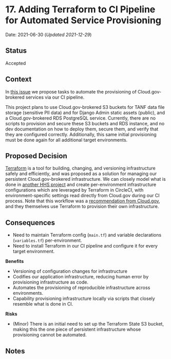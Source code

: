 # 17. Adding Terraform to CI Pipeline for Automated Service Provisioning

Date: 2021-06-30 (_Updated 2021-12-29_)  
  
## Status  
  
Accepted
  
## Context

In [this issue](https://github.com/raft-tech/TANF-app/issues/609) we propose tasks to automate the provisioning of Cloud.gov-brokered services via our CI pipeline.

This project plans to use Cloud.gov-brokered S3 buckets for TANF data file storage (sensitive PII data) and for Django Admin static assets (public), and a Cloud.gov-brokered RDS PostgreSQL service. Currently, there are no scripts to provision and secure these S3 buckets and RDS instance, and no dev documentation on how to deploy them, secure them, and verify that they are configured correctly. Additionally, this same initial provisioning must be done again for all additional target environments.
  
## Proposed Decision  

[Terraform](https://www.terraform.io/) is a tool for building, changing, and versioning infrastructure safely and efficiently, and was proposed as a solution for managing our persistent Cloud.gov-brokered infrastructure. We can closely model what is done in [another HHS project](https://github.com/HHS/Head-Start-TTADP) and create per-environment infrastructure configurations which are leveraged by Terraform in CircleCI, with environment-specific settings read directly from Cloud.gov during our CI process. Note that this workflow was a [recommendation from Cloud.gov](https://www.youtube.com/watch?v=86wfgNK_0o4), and they themselves use Terraform to provision their own infrastructure.

## Consequences  
  
- Need to maintain Terraform config (`main.tf`) and variable declarations (`variables.tf`) per-environment.
- Need to install Terraform in our CI pipeline and configure it for every target environment.
  
**Benefits**
- Versioning of configuration changes for infrastructure
- Codifies our application infrastructure, reducing human error by provisioning infrastructure as code.
- Automates the provisioning of reproducible infrastructure across environments.
- Capability provisioning infrastructure locally via scripts that closely resemble what is done in CI.
  
**Risks** 
- (Minor) There is an initial need to set up the Terraform State S3 bucket, making this the one piece of persistent infrastructure whose provisioning cannot be automated. 

## Notes